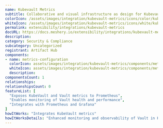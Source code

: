 ```yaml
---
name: Kubevault Metrics
subtitle: Collaborative and visual infrastructure as design for Kubevault Metrics
colorIcon: /assets/images/integration/kubevault-metrics/icons/color/kubevault-metrics-color.svg
whiteIcon: /assets/images/integration/kubevault-metrics/icons/white/kubevault-metrics-white.svg
permalink: extensibility/integrations/kubevault-metrics
docURL: https://docs.meshery.io/extensibility/integrations/kubevault-metrics
description: 
category: Security & Compliance
subcategory: Uncategorized
registrant: Artifact Hub
components: 
- name: metrics-configuration
  colorIcon: assets/images/integration/kubevault-metrics/components/metrics-configuration/icons/color/metrics-configuration-color.svg
  whiteIcon: assets/images/integration/kubevault-metrics/components/metrics-configuration/icons/white/metrics-configuration-white.svg
  description: 
componentsCount: 1
relationships: 
relationshipsCount: 0
featureList: [
  "Exposes KubeVault and Vault metrics to Prometheus",
  "Enables monitoring of Vault health and performance",
  "Integrates with Prometheus and Grafana"
]
howItWorks: "Integrates KubeVault metrics"
howItWorksDetails: "Enhanced monitoring and observability of Vault in Kubernetes"
---
```

